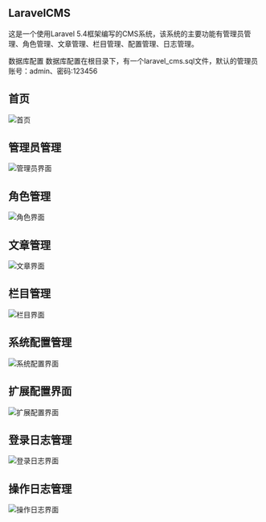 LaravelCMS
---

这是一个使用Laravel 5.4框架编写的CMS系统，该系统的主要功能有管理员管理、角色管理、文章管理、栏目管理、配置管理、日志管理。


数据库配置
数据库配置在根目录下，有一个laravel_cms.sql文件，默认的管理员账号：admin、密码:123456


首页
---
![首页](http://i.imgur.com/5deW7cg.png)

管理员管理
---
![管理员界面](http://i.imgur.com/eXOfMwh.png)

角色管理
---
![角色界面](http://i.imgur.com/1zWcXnU.png)

文章管理
---
![文章界面](http://i.imgur.com/BokHKHt.png)

栏目管理
---
![栏目界面](http://i.imgur.com/Yqq8pxQ.png)

系统配置管理
---
![系统配置界面](http://i.imgur.com/ITKR3Ki.png)

扩展配置界面
---
![扩展配置界面](http://i.imgur.com/AYFFFeG.png)

登录日志管理
---
![登录日志界面](http://i.imgur.com/spC1jTR.png)

操作日志管理
---
![操作日志界面](http://i.imgur.com/95N25Tt.png)

